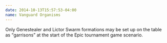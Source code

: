 ```yaml
---
date: 2014-10-13T15:57:53-04:00
name: Vanguard Organisms
---
```

Only Genestealer and Lictor Swarm formations may be set up on the table as <q>garrisons</q> at the start of the Epic tournament game scenario.